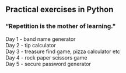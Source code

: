 ## Practical exercises in Python
### “Repetition is the mother of learning."

Day 1 - band name generator  <br>
Day 2 - tip calculator <br>
Day 3 - treasure find game, pizza calculator etc <br>
Day 4 - rock paper scissors game <br>
Day 5 - secure password generator
